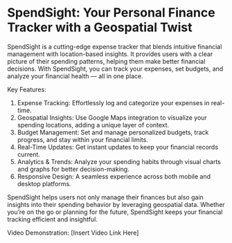 # SpendSight: Your Personal Finance Tracker with a Geospatial Twist

SpendSight is a cutting-edge expense tracker that blends intuitive financial management with location-based insights. It provides users with a clear picture of their spending patterns, helping them make better financial decisions. With SpendSight, you can track your expenses, set budgets, and analyze your financial health — all in one place.

Key Features:
1) Expense Tracking: Effortlessly log and categorize your expenses in real-time.
2) Geospatial Insights: Use Google Maps integration to visualize your spending locations, adding a unique layer of context.
3) Budget Management: Set and manage personalized budgets, track progress, and stay within your financial limits.
4) Real-Time Updates: Get instant updates to keep your financial records current.
5) Analytics & Trends: Analyze your spending habits through visual charts and graphs for better decision-making.
6) Responsive Design: A seamless experience across both mobile and desktop platforms.

SpendSight helps users not only manage their finances but also gain insights into their spending behavior by leveraging geospatial data. Whether you’re on the go or planning for the future, SpendSight keeps your financial tracking efficient and insightful.

Video Demonstration:
[Insert Video Link Here]



